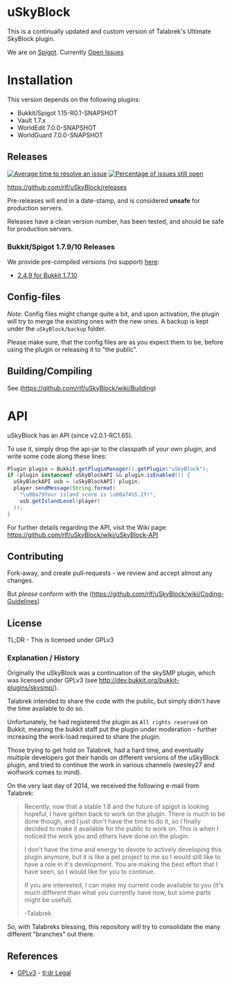 # uSkyBlock

This is a continually updated and custom version of Talabrek's Ultimate SkyBlock plugin.

We are on [Spigot](https://www.spigotmc.org/resources/uskyblock-revived.66795/). Currently [Open Issues](https://github.com/rlf/uSkyBlock/issues?utf8=%E2%9C%93&q=is%3Aissue%20is%3Aopen%20-label%3A%22T%20ready%20for%20test%22%20-label%3A%22T%20tested%20awaiting%20reporter%22)

# Installation

This version depends on the following plugins:

* Bukkit/Spigot 1.15-R0.1-SNAPSHOT
* Vault 1.7.x
* WorldEdit 7.0.0-SNAPSHOT
* WorldGuard 7.0.0-SNAPSHOT

## Releases 
[![Average time to resolve an issue](http://isitmaintained.com/badge/resolution/rlf/uSkyBlock.svg)](http://isitmaintained.com/project/rlf/uSkyBlock "Average time to resolve an issue") [![Percentage of issues still open](http://isitmaintained.com/badge/open/rlf/uSkyBlock.svg)](http://isitmaintained.com/project/rlf/uSkyBlock "Percentage of issues still open")

https://github.com/rlf/uSkyBlock/releases

Pre-releases will end in a date-stamp, and is considered **unsafe** for production servers.

Releases have a clean version number, has been tested, and should be safe for production servers.

### Bukkit/Spigot 1.7.9/10 Releases

We provide pre-compiled versions (no support) [here](http://rlf.github.io/uSkyBlock):

* [2.4.9 for Bukkit 1.7.10](http://rlf.github.io/uSkyBlock/releases/bukkit-1.7.10/uSkyBlock-2.4.9.jar)

## Config-files

*Note*: Config files might change quite a bit, and upon activation, the plugin will try to merge the existing ones with the new ones. A backup is kept under the `uSkyBlock/backup` folder.

Please make sure, that the config files are as you expect them to be, before using the plugin or releasing it to "the public".

## Building/Compiling

See (https://github.com/rlf/uSkyBlock/wiki/Building)

# API
uSkyBlock has an API (since v2.0.1-RC1.65).

To use it, simply drop the api-jar to the classpath of your own plugin, and write some code along these lines:
```java
Plugin plugin = Bukkit.getPluginManager().getPlugin("uSkyBlock");
if (plugin instanceof uSkyBlockAPI && plugin.isEnabled()) {
  uSkyBlockAPI usb = (uSkyBlockAPI) plugin;
  player.sendMessage(String.format(
    "\u00a79Your island score is \u00a74%5.2f!", 
    usb.getIslandLevel(player)
  ));
}
```
For further details regarding the API, visit the Wiki page: https://github.com/rlf/uSkyBlock/wiki/uSkyBlock-API

## Contributing

Fork-away, and create pull-requests - we review and accept almost any changes.

But *please* conform with the (https://github.com/rlf/uSkyBlock/wiki/Coding-Guidelines)

## License

TL;DR - This is licensed under GPLv3

### Explanation / History
Originally the uSkyBlock was a continuation of the skySMP plugin, which was licensed under GPLv3
(see http://dev.bukkit.org/bukkit-plugins/skysmp/).

Talabrek intended to share the code with the public, but simply didn't have the time available to do so.

Unfortunately, he had registered the plugin as `All rights reserved` on Bukkit, meaning the bukkit staff put the plugin under moderation - further increasing the work-load required to share the plugin.

Those trying to get hold on Talabrek, had a hard time, and eventually multiple developers got their hands on different versions of the uSkyBlock plugin, and tried to continue the work in various channels (wesley27 and wolfwork comes to mind).

On the very last day of 2014, we received the following e-mail from Talabrek:

> Recently, now that a stable 1.8 and the future of spigot is looking hopeful, I have gotten back to work on the plugin. There is much to be done though, and I just don't have the time to do it, so I finally decided to make it available for the public to work on. This is when I noticed the work you and others have done on the plugin.
>
> I don't have the time and energy to devote to actively developing this plugin anymore, but it is like a pet project to me so I would still like to have a role in it's development. You are making the best effort that I have seen, so I would like for you to continue.
>
> If you are interested, I can make my current code available to you (it's much different than what you currently have now, but some parts might be useful).
>
> -Talabrek

So, with Talabreks blessing, this repository will try to consolidate the many different "branches" out there.

## References

* [GPLv3](http://www.gnu.org/copyleft/gpl.html) - [tl;dr Legal](https://www.tldrlegal.com/l/gpl-3.0)


